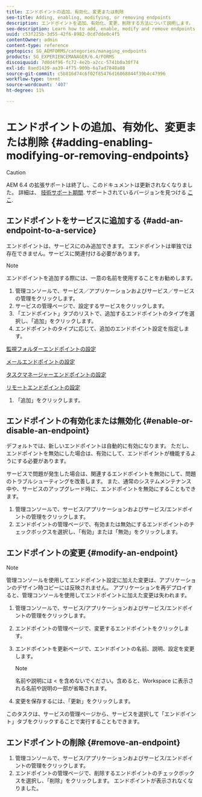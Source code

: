 ```yaml
---
title: エンドポイントの追加、有効化、変更または削除
seo-title: Adding, enabling, modifying, or removing endpoints
description: エンドポイントを追加、有効化、変更、削除する方法について説明します。
seo-description: Learn how to add, enable, modify and remove endpoints.
uuid: c53f225b-3d55-42f6-8982-0cd7dde0c4f5
contentOwner: admin
content-type: reference
geptopics: SG_AEMFORMS/categories/managing_endpoints
products: SG_EXPERIENCEMANAGER/6.4/FORMS
discoiquuid: 7d0d4f96-fc72-4e2b-a2cc-5741b0a30f74
exl-id: 8aed1439-aa39-4f75-909b-6a7ad7840a08
source-git-commit: c5b816d74c6f02f85476d16868844f39b4c47996
workflow-type: tm+mt
source-wordcount: '407'
ht-degree: 11%

---
```


# エンドポイントの追加、有効化、変更または削除 {#adding-enabling-modifying-or-removing-endpoints}

>[!CAUTION]
>
>AEM 6.4 の拡張サポートは終了し、このドキュメントは更新されなくなりました。 詳細は、 [技術サポート期間](https://helpx.adobe.com/jp/support/programs/eol-matrix.html). サポートされているバージョンを見つける [ここ](https://experienceleague.adobe.com/docs/?lang=ja).

## エンドポイントをサービスに追加する {#add-an-endpoint-to-a-service}

エンドポイントは、サービスにのみ追加できます。 エンドポイントは単独では存在できません。サービスに関連付ける必要があります。

>[!NOTE]
>
>エンドポイントを追加する際には、一意の名前を使用することをお勧めします。

1. 管理コンソールで、サービス／アプリケーションおよびサービス／サービスの管理をクリックします。
1. サービスの管理ページで、設定するサービスをクリックします。
1. 「エンドポイント」タブのリストで、追加するエンドポイントのタイプを選択し、「追加」をクリックします。
1. エンドポイントのタイプに応じて、追加のエンドポイント設定を指定します。

[監視フォルダーエンドポイントの設定](/help/forms/using/admin-help/configuring-watched-folder-endpoints.md#watched-folder-endpoint-settings)

[メールエンドポイントの設定](/help/forms/using/admin-help/configuring-email-endpoints.md#email-endpoint-settings)

[タスクマネージャーエンドポイントの設定](/help/forms/using/admin-help/configuring-task-manager-endpoints.md#configuring-task-manager-endpoints)

[リモートエンドポイントの設定](/help/forms/using/admin-help/configuring-remoting-endpoints.md#remoting-endpoint-settings)

1. 「追加」をクリックします。

## エンドポイントの有効化または無効化 {#enable-or-disable-an-endpoint}

デフォルトでは、新しいエンドポイントは自動的に有効になります。 ただし、エンドポイントを無効にした場合は、有効にして、エンドポイントが機能するようにする必要があります。

サービスで問題が発生した場合は、関連するエンドポイントを無効にして、問題のトラブルシューティングを改善します。 また、通常のシステムメンテナンス中や、サービスのアップグレード時に、エンドポイントを無効にすることもできます。

1. 管理コンソールで、サービス/アプリケーションおよびサービス/エンドポイントの管理をクリックします。
1. エンドポイントの管理ページで、有効または無効にするエンドポイントのチェックボックスを選択し、「有効」または「無効」をクリックします。

## エンドポイントの変更 {#modify-an-endpoint}

>[!NOTE]
>
>管理コンソールを使用してエンドポイント設定に加えた変更は、アプリケーションのデザイン時コピーには反映されません。 アプリケーションを再デプロイすると、管理コンソールを使用してエンドポイントに加えた変更は失われます。

1. 管理コンソールで、サービス/アプリケーションおよびサービス/エンドポイントの管理をクリックします。
1. エンドポイントの管理ページで、変更するエンドポイントをクリックします。
1. エンドポイントを更新ページで、エンドポイントの名前、説明、設定を変更します。

   >[!NOTE]
   >
   >名前や説明には &lt; を含めないでください。含めると、Workspace に表示される名前や説明の一部が省略されます。

1. 変更を保存するには、「更新」をクリックします。

このタスクは、サービスの管理ページから、サービスを選択して「エンドポイント」タブをクリックすることで実行することもできます。

## エンドポイントの削除 {#remove-an-endpoint}

1. 管理コンソールで、サービス/アプリケーションおよびサービス/エンドポイントの管理をクリックします。
1. エンドポイントの管理ページで、削除するエンドポイントのチェックボックスを選択し、「削除」をクリックします。 エンドポイントが表示されなくなりました。
